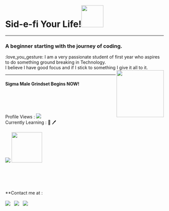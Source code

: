 # Sid-e-fi Your Life!<img src="https://media1.giphy.com/media/3C5GiCUkah8Gs/giphy.gif?cid=ecf05e47kucvfvafr49iy1kanxavuoi35r1n85mx63yylkcx&rid=giphy.gif&ct=s" width="70">
<hr>
<h3> A beginner starting with the journey of coding.</h3> :love_you_gesture:
I am a very passionate student of first year who aspires to do something ground breaking in Technology.
<br>
I believe I have good focus and if I stick to something I give it all to it.
<img align="right" src="https://static.wikia.nocookie.net/nicos-nextbots/images/a/af/Patrickbateman.png/revision/latest?cb=20220814120141" width="150">
<hr>
<h4> Sigma Male Grindset Begins NOW!</h4>
<br>
<br>
<br>
<br> Profile Views : 
  <img src="https://profile-counter.glitch.me/sid-e-fi/count.svg" />
  <br>
  Currently Learning : 📖 🖊️ <br>
  <br>
 <a href="https://www.python.org" target="_blank"><img src="https://img.shields.io/badge/python%20-%2314354C.svg?&style=for-the-badge&logo=python&logoColor=white"></a>
  <img src="https://img.shields.io/badge/HTML5-orange?style=for-the-badge&logo=HTML5&logoColor=black" width="97">
<br>
<br>
<br>
<br>
<br>
<br>
**Contact me at : <br>
<br>
<a href="https://wa.me/918847038060"><img src="https://img.shields.io/badge/WhatsApp-25D366?style=for-the-badge&logo=whatsapp&logoColor=white"></a>  &nbsp; <a href="https://t.me/sidd_13"><img src="https://img.shields.io/badge/Telegram-2CA5E0?style=for-the-badge&logo=telegram&logoColor=white"></a> &nbsp; <a href="mailto:siddharthsharma7@yahoo.com"><img src="https://img.shields.io/badge/Gmail-D14836?style=for-the-badge&logo=gmail&logoColor=white"></a>
